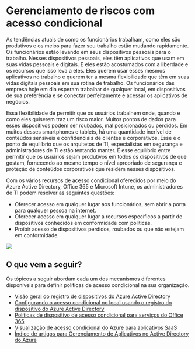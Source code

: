 <properties
	pageTitle="Gerenciamento de riscos com acesso condicional"
	description="Permita acesso em qualquer lugar a recursos específicos na rede corporativa por meio de dispositivos conhecidos em conformidade com políticas e não permita o acesso por meio de dispositivos perdidos, roubados ou não compatíveis."
	services="active-directory, virtual-network"
	documentationCenter=""
	authors="femila"
	manager="stevenpo"
	editor=""/>

<tags
	ms.service="active-directory"
	ms.devlang="na"
	ms.topic="article"
    ms.tgt_pltfrm="na"
    ms.workload="identity" 
	ms.date="02/09/2016"
	ms.author="femila"/>


# Gerenciamento de riscos com acesso condicional

As tendências atuais de como os funcionários trabalham, como eles são produtivos e os meios para fazer seu trabalho estão mudando rapidamente. Os funcionários estão levando em seus dispositivos pessoais para o trabalho. Nesses dispositivos pessoais, eles têm aplicativos que usam em suas vidas pessoais e digitais. E eles estão acostumados com a liberdade e os recursos que isso leva a eles. Eles querem usar esses mesmos aplicativos no trabalho e querem ter a mesma flexibilidade que têm em suas vidas digitais pessoais em sua rotina de trabalho. Os funcionários das empresa hoje em dia esperam trabalhar de qualquer local, em dispositivos de sua preferência e se conectar perfeitamente e acessar os aplicativos de negócios.

Essa flexibilidade de permitir que os usuários trabalhem onde, quando e como eles quiserem traz um risco maior. Muitos pontos de dados para esses dispositivos podem ser roubados, mal posicionados ou perdidos. Em muitos desses smartphones e tablets, há uma quantidade incrível de conteúdos sensíveis e confidenciais de clientes e corporativos. Esse é o ponto de equilíbrio que os arquitetos de TI, especialistas em segurança e administradores de TI estão tentando manter. É esse equilíbrio entre permitir que os usuários sejam produtivos em todos os dispositivos de que gostam, fornecendo ao mesmo tempo o nível apropriado de segurança e proteção de conteúdos corporativos que residem nesses dispositivos.

Com os vários recursos de acesso condicional oferecidos por meio do Azure Active Directory, Office 365 e Microsoft Intune, os administradores de TI podem resolver as seguintes questões:

- Oferecer acesso em qualquer lugar aos funcionários, sem abrir a porta para qualquer pessoa na internet.
- Oferecer acesso em qualquer lugar a recursos específicos a partir de dispositivos conhecidos em conformidade com políticas.
- Proibir acesso de dispositivos perdidos, roubados ou que não estejam em conformidade.

![][1]

## O que vem a seguir?

Os tópicos a seguir abordam cada um dos mecanismos diferentes disponíveis para definir políticas de acesso condicional na sua organização.

- [Visão geral do registro de dispositivos do Azure Active Directory](active-directory-conditional-access-device-registration-overview.md)
- [Configurando o acesso condicional no local usando o registro do dispositivo do Azure Active Directory](active-directory-conditional-access-on-premises-setup.md)
- [Políticas de dispositivo de acesso condicional para serviços do Office 365](active-directory-conditional-access-device-policies.md)
- [Visualização de acesso condicional do Azure para aplicativos SaaS](active-directory-conditional-access-azuread-connected-apps.md)
- [Índice de artigos para Gerenciamento de Aplicativos no Active Directory do Azure](active-directory-apps-index.md)


<!--Image references-->
[1]: ./media/active-directory-conditional-access/condaccoverviewvsdx1.png

<!---HONumber=AcomDC_0211_2016-->
